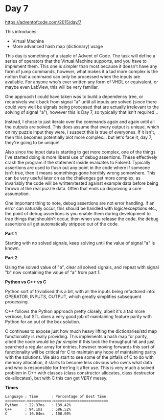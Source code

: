 # Day 7

https://adventofcode.com/2015/day/7

This introduces:
- Virtual Machine
- More advanced hash map (dictionary) usage

This day is something of a staple of Advent of Code.  The task will define a series of operators that the Virtual Machine supports, and you have to implement them.  This one is simpler than most because it doesn't have any form of jump commands, however, what makes it a tad more complex is the notion that a command can only be processed when the inputs are available.  For anyone who's ever written any form of VHDL or equivalent, or maybe even LabView, this will be very familiar.

One approach I could have taken was to build a dependency tree, or recursively walk back from signal "a" until all inputs are solved (since there could very well be signals being processed that are actually irrelevant to the solving of signal "a"), however this is Day 7, so typically that isn't required...

Instead, I chose to just iterate over the commands again and again until all the outputs are solved.  This does assume that every output is unique, which on my puzzle input they were, I suspect this is true of everyones.  If it isn't, then this becomes potentially alot more complex... but let's face it, day 7, they're going to be unique!

Also since the input data is starting to get more complex, one of the things I've started doing is more liberal use of debug assertions.  These effectively crash the program if the statement inside evaluates to False/0.  Typically assertions are used to flush out any point in the code where if someone isn't true, then it means somethings gone horribly wrong somewhere.  This can be very useful later on as the challenges get more complex, as invariably the code will be written/tested against example data before being thrown at the real puzzle data.  Often that ends up disproving a core assumption.

One important thing to note, debug assertions are not error handling.  If an error can naturally occur, this should be handled with logic/exceptions etc., the point of debug assertions is you enable them during development to trap things that shouldn't occur, then when you release the code, the debug assertions all get automatically stripped out of the code.

**Part 1**

Starting with no solved signals, keep solving until the value of signal "a" is known.

**Part 2**

Using the solved value of "a", clear all solved signals, and repeat with signal "b" now containing the value of "a" from part 1.

**Python vs C++ vs C**

Python sort of trivialised this a bit, with all the inputs being refactored into: OPERATOR, INPUTS, OUTPUT, which greatly simplifies subsequent processing.

C++ follows the Python approach pretty closely, albeit it's a tad more verbose, but STL does a very good job of maintaining feature parity with Python for an out of the box solution.

C continues to expose just how much heavy lifting the dictionaries/std map functionality is really providing.  This implements a hash map for parity, albeit the code would be *far* simpler if this took the throughput hit and just searched a regular array for entries, however moving forwards this sort of functionality will be critical for C to maintain any hope of maintaining parity with the solutions.  We also start to see some of the pitfalls of C to do with memory allocation, it starts to become less obvious who owns what data and who is responsible for free'ing it after use.  This is very much a solved problem in C++ with classes (class constructor allocates, class destructor de-allocates), but with C this can get *VERY* messy.

**Times**

    Language : Time      : Percentage of Best Time
    =========:===========:=========================
    Python   : 22.37ms   : 139.42%
    C++      : 94.1ms    : 586.52%
    C        : 16.04ms   : 100.00%
